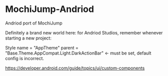 # MochiJump-Andriod


Andriod port of MochiJump

Definitely a brand new world here: for Andriod Studios, remember whenever starting a new project:

Style name = "AppTheme" parent = "Base.Theme.AppCompat.Light.DarkActionBar" <- must be set, default config is incorrect.


https://developer.android.com/guide/topics/ui/custom-components
